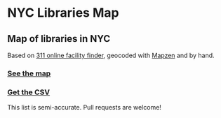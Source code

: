# NYC Libraries Map

## Map of libraries in NYC
Based on [311 online facility finder](http://www1.nyc.gov/apps/311utils/facilityFinderResults.htm?requestType=&serviceName=Libraries&viewType=SHOWALL&type=Library&serviceId=1967#), geocoded with [Mapzen](https://mapzen.com/products/search/) and by hand.

### [See the map](map-libraries.geojson)

### [Get the CSV](spreadsheet-libraries.csv)

This list is semi-accurate. Pull requests are welcome!
